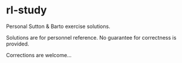 # rl-study

Personal Sutton & Barto exercise solutions.

Solutions are for personnel reference. No guarantee for correctness is provided. 

Corrections are welcome...
